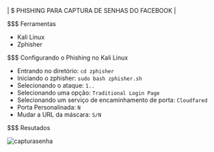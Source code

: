 | $ PHISHING PARA CAPTURA DE SENHAS DO FACEBOOK |


$$$ Ferramentas

- Kali Linux
- Zphisher

$$$ Configurando o Phishing no Kali Linux

- Entrando no diretório: ``` cd zphisher ```
- Iniciando o zphisher: ``` sudo bash zphisher.sh ```
- Selecionando o ataque: ``` 1.. ```
- Selecionando uma opção: ``` Traditional Login Page ```
- Selecionando um serviço de encaminhamento de porta: ```Cloudfared ```
- Porta Personalinada: ``` N ```
- Mudar a URL da máscara: ``` S/N ```

$$$ Resutados

![capturasenha](https://github.com/user-attachments/assets/683c6732-6c72-40db-a56b-d5eed0b88028)



